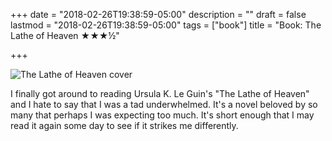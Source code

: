 +++
date = "2018-02-26T19:38:59-05:00"
description = ""
draft = false
lastmod = "2018-02-26T19:38:59-05:00"
tags = ["book"]
title = "Book: The Lathe of Heaven ★★★½"

+++

<img src="/img/2018/2930299.jpg" alt="The Lathe of Heaven cover" />

I finally got around to reading Ursula K. Le Guin's "The Lathe of Heaven" and I hate to say that I was a tad underwhelmed. It's a novel beloved by so many that perhaps I was expecting too much. It's short enough that I may read it again some day to see if it strikes me differently.
